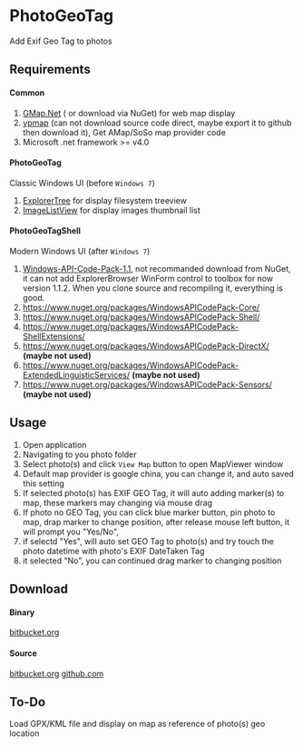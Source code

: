 # PhotoGeoTag

Add Exif Geo Tag to photos

## Requirements

#### Common

1. [GMap.Net](http://greatmaps.codeplex.com) ( or download via NuGet) for web map display
2. [ypmap](https://code.google.com/archive/p/ypmap/) (can not download source code direct, maybe export it to github then download it), Get AMap/SoSo map provider code
3. Microsoft .net framework >= v4.0

#### PhotoGeoTag

Classic Windows UI (before `Windows 7`)

1. [ExplorerTree](http://www.codeproject.com/Articles/14570/A-Windows-Explorer-in-a-user-control) for display filesystem treeview
2. [ImageListView](http://www.codeproject.com/Articles/43265/ImageListView) for display images thumbnail list

#### PhotoGeoTagShell

Modern Windows UI (after `Windows 7`)

1. [Windows-API-Code-Pack-1.1](https://github.com/aybe/Windows-API-Code-Pack-1.1), not recommanded download from NuGet, it can not add ExplorerBrowser WinForm control to toolbox for now version 1.1.2. When you clone source and recompiling it, everything is good.
 1. https://www.nuget.org/packages/WindowsAPICodePack-Core/
 2. https://www.nuget.org/packages/WindowsAPICodePack-Shell/
 3. https://www.nuget.org/packages/WindowsAPICodePack-ShellExtensions/
 4. https://www.nuget.org/packages/WindowsAPICodePack-DirectX/ **(maybe not used)**
 5. https://www.nuget.org/packages/WindowsAPICodePack-ExtendedLinguisticServices/ **(maybe not used)**
 6. https://www.nuget.org/packages/WindowsAPICodePack-Sensors/ **(maybe not used)**

## Usage

1. Open application
2. Navigating to you photo folder
3. Select photo(s) and click `View Map` button to open MapViewer window
4. Default map provider is google china, you can change it, and auto saved this setting
5. If selected photo(s) has EXIF GEO Tag, it will auto adding marker(s) to map, these markers may changing via mouse drag
6. If photo no GEO Tag, you can click blue marker button, pin photo to map, drap marker to change position, after release mouse left button, it will prompt you "Yes/No", 
 1. if selectd "Yes", will auto set GEO Tag to photo(s) and try touch the photo datetime with photo's EXIF DateTaken Tag
 2. it selected "No", you can continued drag marker to changing position

## Download

#### Binary

[bitbucket.org](https://bitbucket.org/netcharm/phototools/downloads)

#### Source

[bitbucket.org](https://bitbucket.org/netcharm/phototools)
[github.com](https://github.com/netcharm/phototools)

## To-Do
Load GPX/KML file and display on map as reference of photo(s) geo location

